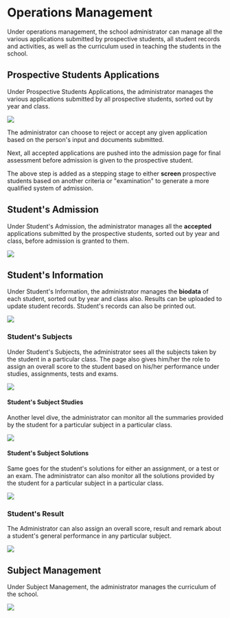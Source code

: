 # Operations Management

Under operations management, the school administrator can manage all the various applications submitted by prospective students, all student records and activities, as well as the curriculum used in teaching the students in the school.

## Prospective Students Applications

Under Prospective Students Applications, the administrator manages the various applications submitted by all prospective students, sorted out by year and class.

![](/images/admin-prospective.png)

The administrator can choose to reject or accept any given application based on the person's input and documents submitted.

Next, all accepted applications are pushed into the admission page for final assessment before admission is given to the prospective student.

The above step is added as a stepping stage to either **screen** prospective students based on another criteria or "examination" to generate a more qualified system of admission.

## Student's Admission

Under Student's Admission, the administrator manages all the **accepted** applications submitted by the prospective students, sorted out by year and class, before admission is granted to them.

![](/images/admin-admission.png)

## Student's Information

Under Student's Information, the administrator manages the **biodata** of each student, sorted out by year and class also. Results can be uploaded to update student records. Student's records can also be printed out.

![](/images/admin-students.png)

### Student's Subjects

Under Student's Subjects, the administrator sees all the subjects taken by the student in a particular class. The page also gives him/her the role to assign an overall score to the student based on his/her performance under studies, assignments, tests and exams.

![](/images/admin-student-subjects.png)

#### Student's Subject Studies

Another level dive, the administrator can monitor all the summaries provided by the student for a particular subject in a particular class.

![](/images/admin-student-subject-summary.png)

#### Student's Subject Solutions

Same goes for the student's solutions for either an assignment, or a test or an exam. The administrator can also monitor all the solutions provided by the student for a particular subject in a particular class.

![](/images/admin-student-subject-solution.png)

### Student's Result

The Administrator can also assign an overall score, result and remark about a student's general performance in any particular subject.

![](/images/admin-result.png)

## Subject Management

Under Subject Management, the administrator manages the curriculum of the school.

![](/images/admin-school-subjects.png)

